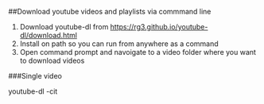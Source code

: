 ##Download youtube videos and playlists via commmand line
1. Download youtube-dl from https://rg3.github.io/youtube-dl/download.html
2. Install on path so you can run from anywhere as a command
3. Open command prompt and navoigate to a video folder where you want to download videos  

###Single video 

youtube-dl -cit 


